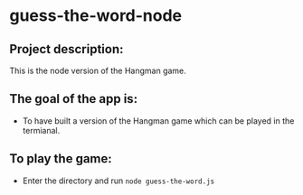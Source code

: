 # guess-the-word-node

## Project description:

This is the node version of the Hangman game.

## The goal of the app is:

* To have built a version of the Hangman game which can be played in the termianal.

## To play the game:

* Enter the directory and run ``` node guess-the-word.js ```
